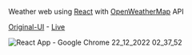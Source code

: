 Weather web using [React](https://reactjs.org/) with [OpenWeatherMap](https://openweathermap.org/api) API

[Original-UI](https://dribbble.com/shots/7118235-Weather-DailyUI-037) - [Live](https://weather-web-hazel.vercel.app/)

![React App - Google Chrome 22_12_2022 02_37_52](https://user-images.githubusercontent.com/98781896/209584514-8dbfa47b-0eba-4c9d-8358-dfe9cf24c815.png)
